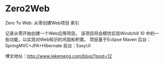 # Zero2Web
Zero To Web: 从零创建Web项目 索引

记录从零开始创建一个Web应用项目。
该项目将会模仿实现Windchill 10 中的一些功能，以实现对Web知识的巩固和积累。
项目基于Eclipse Maven
后台：SpringMVC+JPA+Hibernate
前台：EasyUI

博文地址：http://www.lekemeng.com/blog/?post=12
